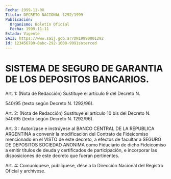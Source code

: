 ```yaml
---
Fecha: 1999-11-08
Título: DECRETO NACIONAL 1292/1999
Publicación:
  Organismo: Boletín Oficial
  Fecha: 1999-11-11
Estado: Vigente
SAIJ: https://www.saij.gob.ar/DN19990001292
Id: 123456789-0abc-292-1000-9991soterced
---
```

# SISTEMA DE SEGURO DE GARANTIA DE LOS DEPOSITOS BANCARIOS.

<a id="1"></a>
Art. 1:  (Nota de Redacción) Sustituye el artículo 9 del Decreto N.

540/95 (texto según Decreto N. 1292/96).

<a id="2"></a>
Art. 2: (Nota de Redacción) Sustituye el artículo 10 bis del Decreto N. 540/95 (texto según Decreto N. 1292/96).

<a id="3"></a>
Art. 3 : Autorízase  e  instrúyese al BANCO CENTRAL DE LA REPUBLICA ARGENTINA a convenir la modificación  del  Contrato de Fideicomiso mencionado  en el VISTO de este decreto, a efectos  de  facultar  a SEGURO DE DEPOSITOS  SOCIEDAD  ANONIMA  como  Fiduciario  de  dicho Fideicomiso a emitir títulos de deuda y certificados de participación, e incorporar las disposiciones de este decreto  que fueran pertinentes.

<a id="4"></a>
Art. 4: Comuníquese, publíquese, dése a la Dirección  Nacional del Registro Oficial y archívese.